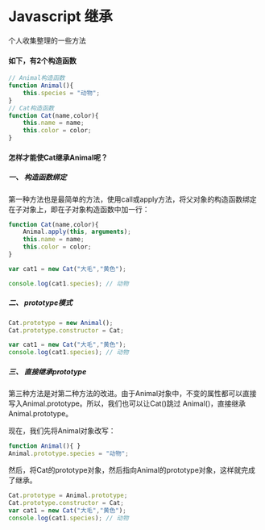 
# Javascript 继承

个人收集整理的一些方法

#### 如下，有2个构造函数

```js
// Animal构造函数
function Animal(){
    this.species = "动物";
}
// Cat构造函数
function Cat(name,color){
    this.name = name;
    this.color = color;
}

```

#### 怎样才能使Cat继承Animal呢？

##### 一、 构造函数绑定

第一种方法也是最简单的方法，使用call或apply方法，将父对象的构造函数绑定在子对象上，即在子对象构造函数中加一行：

```js
function Cat(name,color){
    Animal.apply(this, arguments);
    this.name = name;
    this.color = color;
}

var cat1 = new Cat("大毛","黄色");

console.log(cat1.species); // 动物
```

##### 二、 prototype模式

```js
Cat.prototype = new Animal();
Cat.prototype.constructor = Cat;

var cat1 = new Cat("大毛","黄色");
console.log(cat1.species); // 动物
```


##### 三、 直接继承prototype

第三种方法是对第二种方法的改进。由于Animal对象中，不变的属性都可以直接写入Animal.prototype。所以，我们也可以让Cat()跳过 Animal()，直接继承Animal.prototype。

现在，我们先将Animal对象改写：

```js
function Animal(){ }
Animal.prototype.species = "动物";
```

然后，将Cat的prototype对象，然后指向Animal的prototype对象，这样就完成了继承。

```js
Cat.prototype = Animal.prototype;
Cat.prototype.constructor = Cat;
var cat1 = new Cat("大毛","黄色");
console.log(cat1.species); // 动物
```
